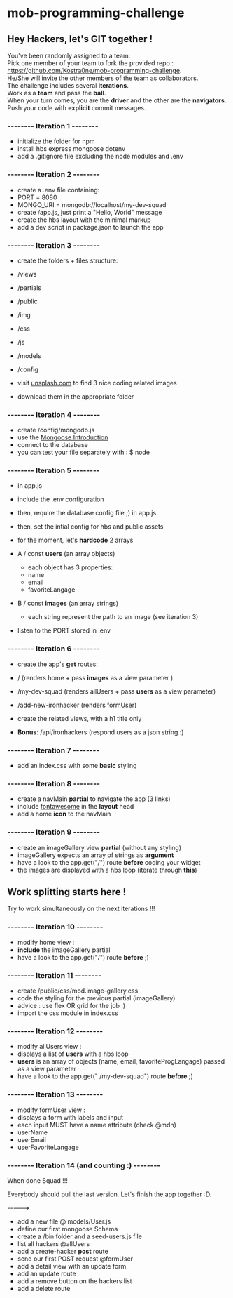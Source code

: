# mob-programming-challenge

## Hey Hackers, let's GIT together !

You've been randomly assigned to a team.  
Pick one member of your team to fork the provided repo :  
https://github.com/Kostra0ne/mob-programming-challenge.  
He/She will invite the other members of the team as collaborators.  
The challenge includes several **iterations**.  
Work as a **team** and pass the **ball**.  
When your turn comes, you are the **driver** and the other are the **navigators**.  
Push your code with **explicit** commit messages.  


### -------- Iteration 1 --------

- initialize the folder for npm
- install hbs express mongoose dotenv
- add a .gitignore file excluding the node modules and .env

### -------- Iteration 2 --------


- create a .env file containing:
- PORT = 8080
- MONGO_URI = mongodb://localhost/my-dev-squad
- create /app.js, just print a "Hello, World" message
- create the hbs layout with the minimal markup
- add a dev script in package.json to launch the app

### -------- Iteration 3 --------

- create the folders + files structure:
- /views
 - /partials
- /public
 - /img
 - /css
 - /js
- /models
- /config

- visit [unsplash.com](https://unsplash.com/) to find 3 nice coding related images
- download them in the appropriate folder

### -------- Iteration 4 --------

- create /config/mongodb.js
- use the [Mongoose Introduction](https://my.ironhack.com/lms/courses/course-v1:IRONHACK+WDFT+202006_PAR/units/ironhack-course-chapter_4-sequential_3-vertical)
- connect to the database
- you can test your file separately with : $ node

 
### -------- Iteration 5 --------

- in app.js
- include the .env configuration
- then, require the database config file ;) in app.js
- then, set the intial config for hbs and public assets

- for the moment, let's **hardcode** 2 arrays
- A / const **users** (an array objects)
  - each object has 3 properties:
  - name
  - email
  - favoriteLangage
- B / const **images** (an array strings)
  - each string represent the path to an image (see iteration 3)

- listen to the PORT stored in .env



### -------- Iteration 6 --------

- create the app's **get** routes:
- / (renders home + pass **images** as a view parameter )
- /my-dev-squad (renders allUsers + pass **users** as a view parameter)
- /add-new-ironhacker (renders formUser)
- create the related views, with a h1 title only

- **Bonus**: /api/ironhackers (respond users as a json string :)


### -------- Iteration 7 --------

- add an index.css with some **basic** styling


### -------- Iteration 8 --------

- create a navMain **partial** to navigate the app (3 links)
- include [fontawesome](https://fontawesome.com/) in the **layout** head
- add a home **icon** to the navMain


### -------- Iteration 9 --------

- create an imageGallery view **partial** (without any styling)
- imageGallery expects an array of strings as **argument**
- have a look to the app.get("/") route **before** coding your widget
- the images are displayed with a hbs loop (iterate through **this**)


## Work splitting starts here !
Try to work simultaneously on the next iterations !!!

### -------- Iteration 10 --------

- modify home view :
- **include** the imageGallery partial
- have a look to the app.get("/") route **before** ;)


### -------- Iteration 11 --------

- create /public/css/mod.image-gallery.css
- code the styling for the previous partial (imageGallery)
- advice : use flex OR grid for the job :)
- import the css module in index.css


### -------- Iteration 12 --------

- modify allUsers view :
- displays a list of **users** with a hbs loop
- **users** is an array of objects (name, email, favoriteProgLangage) passed as a view parameter
- have a look to the app.get(" /my-dev-squad") route  **before** ;)


### -------- Iteration 13 --------

- modify formUser view :
- displays a form with labels and input
- each input MUST have a name attribute (check @mdn)
 - userName
 - userEmail
 - userFavoriteLangage


### -------- Iteration 14 (and counting :) --------


When done Squad !!!  

Everybody should pull the last version. 
Let's finish the app together :D. 

----->

- add a new file @ models/User.js
- define our first mongoose Schema
- create a /bin folder and a seed-users.js file
- list all hackers @allUsers
- add a create-hacker **post** route
- send our first POST request @formUser
- add a detail view with an update form
- add an update route
- add a remove button on the hackers list
- add a delete route


